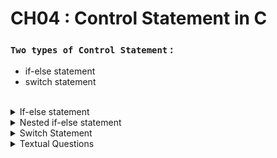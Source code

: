 
# CH04 : Control Statement in C



### `Two types of Control Statement` : 
  - if-else statement
   - switch statement

<br>

<details>

<summary>If-else statement</summary>

### `If-else` : 

<p>
  If-else statement is used to execute a statement block or a single statement depending on the value of a condition. 
</p>

  **syntax** :
```c
if (condition)
{
  ------------
  <true block>
  ------------
}
else
{
  -------------
  <false block>
  -------------
}
```
Where `conditon` is a logical expression which will have the value of true or false.

</details>


<details>

<summary>Nested if-else statement</summary>

### nested if-else statement 

<p>
  
  An if statement may have another if statement in the `true block` and `false block`.This compound statement is called nested if statement.

</p>

  **syntax** :
```c
if (condition 1)
{
  if (condition 2)
    {
        --------------
        <true block 1>
        --------------
    }
   else
    {
        -------------
        <false block 1>
        -------------
    }
}
else
{
  if (condition 3)
    {
      --------------
      <true block 2>
      --------------
    }
  else
    {
      ---------------
      <false block 2>
      ---------------
    }
}
```

</details>


<details>

<summary>Switch Statement</summary>


### switch statement

<p>
  switch statement is used to create a block of statements depending on the value of a variable or an expression.
</p>

**syntax** :
```c
switch ( <expression>)
{
case <label 1>: {
                  -------------
                  <statement block 1>
                  -------------
                  break;
                }
case <label 2>: {
                  -------------
                  <statement block 1>
                  -------------
                  break;
                }
case <label n>: {
                  -------------
                  <statement block n>
                  -------------
                  break;
                }
default:        {
                  -------------
                  <default statement block>
                  -------------
                  break;
                }
}
```
where `<expression>` refers to any `int` or `char` expression or variable. <br>
      `<label 1>`, `<label 2>`...`<label n>` are values which will match with the value of the expression. <br>
      **break** is a statement which will transfer the control to the end of **switch** statement.


</details>

<details>

<summary>Textual Questions</summary>


  
</details>


